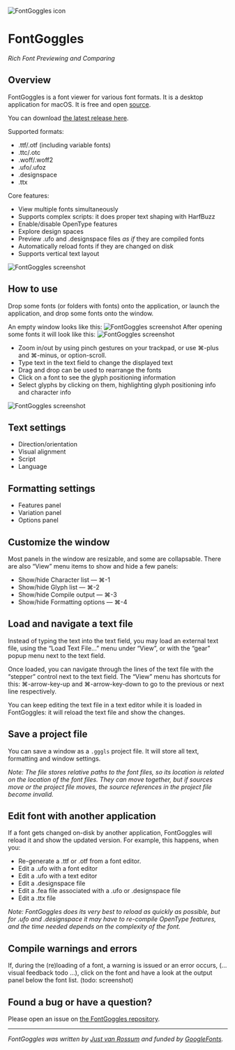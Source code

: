 ![FontGoggles icon](images/icon.png)

# FontGoggles

_Rich Font Previewing and Comparing_

## Overview

FontGoggles is a font viewer for various font formats. It is a desktop
application for macOS. It is free and open [source](https://github.com/justvanrossum/fontgoggles).

You can download [the latest release here](https://github.com/justvanrossum/fontgoggles/releases/latest).

Supported formats:

- .ttf/.otf (including variable fonts)
- .ttc/.otc
- .woff/.woff2
- .ufo/.ufoz
- .designspace
- .ttx

Core features:

- View multiple fonts simultaneously
- Supports complex scripts: it does proper text shaping with HarfBuzz
- Enable/disable OpenType features
- Explore design spaces
- Preview .ufo and .designspace files _as if_ they are compiled fonts
- Automatically reload fonts if they are changed on disk
- Supports vertical text layout

![FontGoggles screenshot](images/screenshot_1.png)

## How to use

Drop some fonts (or folders with fonts) onto the application, or launch the application, and drop some fonts onto the window.

An empty window looks like this:
![FontGoggles screenshot](images/screenshot_2.png)
After opening some fonts it will look like this:
![FontGoggles screenshot](images/screenshot_3.png)

- Zoom in/out by using pinch gestures on your trackpad, or use ⌘-plus and ⌘-minus, or option-scroll.
- Type text in the text field to change the displayed text
- Drag and drop can be used to rearrange the fonts
- Click on a font to see the glyph positioning information
- Select glyphs by clicking on them, highlighting glyph positioning info and character info

![FontGoggles screenshot](images/screenshot_4.png)

## Text settings

- Direction/orientation
- Visual alignment
- Script
- Language

## Formatting settings

- Features panel
- Variation panel
- Options panel

## Customize the window

Most panels in the window are resizable, and some are collapsable.
There are also “View” menu items to show and hide a few panels:

- Show/hide Character list — ⌘-1
- Show/hide Glyph list — ⌘-2
- Show/hide Compile output — ⌘-3
- Show/hide Formatting options — ⌘-4

## Load and navigate a text file

Instead of typing the text into the text field, you may load an external
text file, using the “Load Text File...” menu under “View”, or with the
“gear” popup menu next to the text field.

Once loaded, you can navigate through the lines of the text file with
the “stepper” control next to the text field. The “View” menu has shortcuts
for this: ⌘-arrow-key-up and ⌘-arrow-key-down to go to the previous or next
line respectively.

You can keep editing the text file in a text editor while it is loaded in
FontGoggles: it will reload the text file and show the changes.

## Save a project file

You can save a window as a `.gggls` project file. It will store all text,
formatting and window settings.

_Note: The file stores relative paths to the font files, so its location
is related on the location of the font files. They can move together,
but if sources move or the project file moves, the source references in
the project file become invalid._

## Edit font with another application

If a font gets changed on-disk by another application, FontGoggles will
reload it and show the updated version. For example, this happens, when
you:

- Re-generate a .ttf or .otf from a font editor.
- Edit a .ufo with a font editor
- Edit a .ufo with a text editor
- Edit a .designspace file
- Edit a .fea file associated with a .ufo or .designspace file
- Edit a .ttx file

_Note: FontGoggles does its very best to reload as quickly as possible,
but for .ufo and .designspace it may have to re-compile OpenType
features, and the time needed depends on the complexity of the font._

## Compile warnings and errors

If, during the (re)loading of a font, a warning is issued or an error occurs,
(... visual feedback todo ...), click on the font and have a look at the
output panel below the font list. (todo: screenshot)

## Found a bug or have a question?

Please open an issue on [the FontGoggles repository](https://github.com/justvanrossum/fontgoggles/issues).

-------------------

*FontGoggles was written by [Just van Rossum](mailto:justvanrossum@gmail.com)
and funded by [GoogleFonts](https://fonts.google.com/).*
